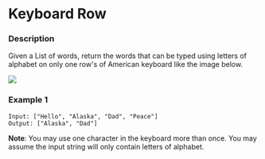 # Keyboard Row

### Description
Given a List of words, return the words that can be typed using letters of alphabet on only one row's of American keyboard like the image below.

![](https://leetcode.com/static/images/problemset/keyboard.png)

### Example 1
```
Input: ["Hello", "Alaska", "Dad", "Peace"]
Output: ["Alaska", "Dad"]
```

**Note**:
You may use one character in the keyboard more than once.
You may assume the input string will only contain letters of alphabet.
